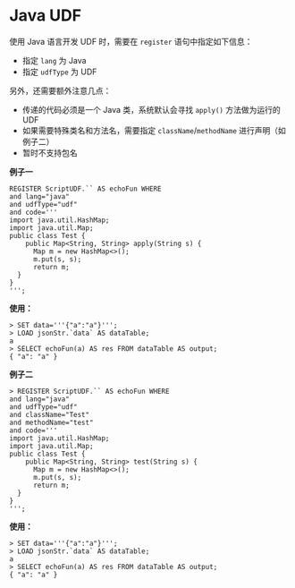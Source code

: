 # Java UDF
使用 Java 语言开发 UDF 时，需要在 `register` 语句中指定如下信息：
- 指定 `lang` 为 Java
- 指定 `udfType` 为 UDF

另外，还需要额外注意几点：
- 传递的代码必须是一个 Java 类，系统默认会寻找 `apply()` 方法做为运行的 UDF 
- 如果需要特殊类名和方法名，需要指定 `className`/`methodName` 进行声明（如例子二）
- 暂时不支持包名

**例子一**
```
REGISTER ScriptUDF.`` AS echoFun WHERE
and lang="java"
and udfType="udf"
and code='''
import java.util.HashMap;
import java.util.Map;
public class Test {
    public Map<String, String> apply(String s) {
      Map m = new HashMap<>();
      m.put(s, s);
      return m;
  }
}
''';
```
**使用：**
```
> SET data='''{"a":"a"}''';
> LOAD jsonStr.`data` AS dataTable;
a
> SELECT echoFun(a) AS res FROM dataTable AS output;
{ "a": "a" }
```
**例子二**
```
> REGISTER ScriptUDF.`` AS echoFun WHERE 
and lang="java"
and udfType="udf"
and className="Test"
and methodName="test"
and code='''
import java.util.HashMap;
import java.util.Map;
public class Test {
    public Map<String, String> test(String s) {
      Map m = new HashMap<>();
      m.put(s, s);
      return m;
  }
}
''';
```
**使用：**
```
> SET data='''{"a":"a"}''';
> LOAD jsonStr.`data` AS dataTable;
a
> SELECT echoFun(a) AS res FROM dataTable AS output;
{ "a": "a" }
```